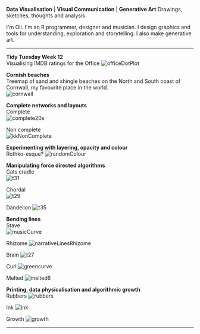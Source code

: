 **Data Visualisation** | **Visual Communication** | **Generative Art**
Drawings, sketches, thoughts and analysis

I'm Oli. I'm an R programmer, designer and musician. I design graphics and tools for understanding, exploration and storytelling. I also make generative art.

----------

**Tidy Tuesday Week 12**  
Visualising IMDB ratings for the Office
![officeDotPlot](/officeDotPlot.png)

**Cornish beaches**  
Treemap of sand and shingle beaches on the North and South coast of Cornwall, my favourite place in the world.  
![cornwall](/cornwall.png)


**Complete networks and layouts**    
Complete  
![complete20s](/complete20s.png)

Non complete  
![kkNonComplete](/kkNonComplete.png)


**Experimenting with layering, opacity and colour**  
Rothko-esque?
![randomColour](/randomColour.png)


**Manipulating force directed algorithms**  
Cats cradle  
![t31](/t31.png)

Chordal  
![t29](/t29.png)

Dandelion
![t35](/t35.jpg)


**Bending lines**  
Stave  
![musicCurve](/musicCurve.png)

Rhizome
![narrativeLinesRhizome](/narrativeLinesRhizome.jpg)

Brain
![t27](/t27.jpg)

Curl
![greencurve](/greencurve.png)

Melted
![melted6](/melted6.png)

**Printing, data physicalisation and algorithmic growth**  
Rubbers
![rubbers](/rubbers.png)

Ink
![ink](/ink.png)

Growth
![growth](/growth.png)



----------




